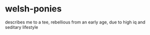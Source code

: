 # welsh-ponies 
describes me to a tee, rebellious from an early age, due to high iq and seditary lifestyle
